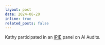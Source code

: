 ```yaml
---
layout: post
date: 2024-06-20
inline: true
related_posts: false
---
```


Kathy participated in an <a href="https://www.ipie.info/">IPIE</a> panel on AI Audits.